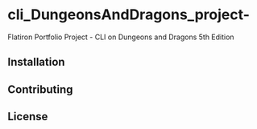 # cli_DungeonsAndDragons_project-
Flatiron Portfolio Project - CLI on Dungeons and Dragons 5th Edition 

## Installation 

## Contributing

## License 


